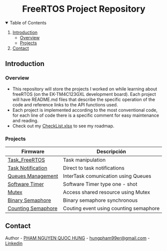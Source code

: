 <!-- PROJECT LOGO -->
<br />
<p align="center">
  <h1 align="center">FreeRTOS Project Repository</h1>
  
  

<!-- TABLE OF CONTENTS -->
<details open="open">
  <summary>Table of Contents</summary>
  <ol>
    <li>
      <a href="#about-the-project">Introduction</a>
      <ul>
        <li><a href="#overview">Overview</a></li>
		    <li><a href="#project-structure">Projects</a></li>
      </ul>
    </li>
    <li><a href="#contact">Contact</a></li>
  </ol>
</details>



<!-- INTRODUCTION -->
## Introduction

### Overview
* This repository will store the projects I worked on while learning about freeRTOS (on the EK-TM4C123GXL development board). Each project will have README.md files that describe the specific operation of the code and reference links to the API functions used.<br>
* Each project is implemented according to the most conventional code, for each line of code there is a specific comment for easy maintenance and reading.<br>
* Check out my [CheckList.xlsx](https://github.com/hun9pham/freertos-work/blob/main/CheckList.xlsx) to see my roadmap.


### Projects
| Firmware       |Descripción			|
|----------------|-------------------------------|
|[Task_FreeRTOS](https://github.com/hun9pham/freertos-roadmap/tree/main/Project/Task%20manipulation)         | Task manipulation|
|[Task Notification](https://github.com/hun9pham/freertos-roadmap/tree/main/Project/Direct%20to%20task%20notifications)   |Direct to task notifications| 
|[Queues Management](https://github.com/hun9pham/freertos-roadmap/tree/main/Project/InterTask%20comunication%20using%20Queues)   | InterTask comunication using Queues   | 
|[Software Timer](https://github.com/hun9pham/freertos-roadmap/tree/main/Project/Software%20Timer%20type%20one%20-%20shot)   | Software Timer type one - shot  | 
|[Mutex](https://github.com/hun9pham/freertos-roadmap/tree/main/Project/Access%20shared%20resource%20using%20Mutex)   | Access shared resource using Mutex | 
|[Binary Semaphore](https://github.com/hun9pham/freertos-roadmap/tree/main/Project/Binary%20semaphore%20synchronous)   | Binary semaphore synchronous | 
|[Counting Semaphore](https://github.com/hun9pham/freertos-roadmap/tree/main/Project/Couting%20event%20using%20counting%20semaphore)   | Couting event using counting semaphore | 


<!-- CONTACT -->
## Contact
Author - [PHAM NGUYEN QUOC HUNG](https://hun9pham.github.io) - hungpham99er@gmail.com - [Linkedin](https://www.linkedin.com/in/pham-hung-a12449213/)
